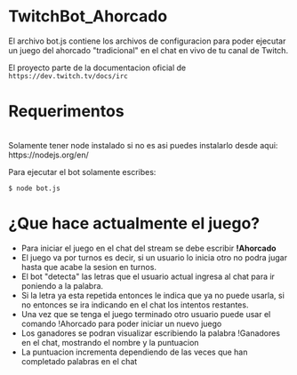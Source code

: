 # TwitchBot_Ahorcado

El archivo bot.js contiene los archivos de configuracion para poder ejecutar un juego del ahorcado "tradicional" en el chat en vivo de tu canal de Twitch.

El proyecto parte de la documentacion oficial de 
`https://dev.twitch.tv/docs/irc`

<h1>Requerimentos</h1>  <br> Solamente tener node instalado si no es asi puedes instalarlo desde aqui: https://nodejs.org/en/

Para ejecutar el bot solamente escribes:

`$ node bot.js`

<h1>¿Que hace actualmente el juego?</h1>
<ul>
<li>Para iniciar el juego en el chat del stream se debe escribir <b>!Ahorcado</b></li> 
<li>El juego va por turnos es decir, si un usuario lo inicia otro no podra jugar hasta que acabe la sesion en turnos.</li>
<li>El bot "detecta" las letras que el usuario actual ingresa al chat para ir poniendo a la palabra.</li>
<li>Si la letra ya esta repetida entonces le indica que ya no puede usarla, si no entonces se ira indicando en el chat los intentos restantes.</li>
<li>Una vez que se tenga el juego terminado otro usuario puede usar el comando !Ahorcado para poder iniciar un nuevo juego</li>
<li>Los ganadores se podran visualizar escribiendo la palabra !Ganadores en el chat, mostrando el nombre y la puntuacion</li>
<li>La puntuacion incrementa dependiendo de las veces que han completado palabras en el chat</li>
</ul>
    
